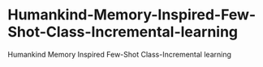 # Humankind-Memory-Inspired-Few-Shot-Class-Incremental-learning
Humankind Memory Inspired Few-Shot Class-Incremental learning

